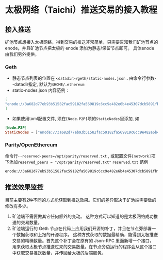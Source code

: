 
# 太极网络（Taichi）推送交易的接入教程
## 接入推送
矿池节点想接入太极网络，得到交易的推送非常简单，只需要告知我们矿池节点的 enode，并且矿池节点把太极的 enode 添加为静态/保留节点即可。
具体enode由我们另外提供。

### Geth
* 静态节点列表的位置在 `<datadir>/geth/static-nodes.json` . <datadir>由命令行参数--datadir指定, 默认为`$HOME/.ethereum`
* static-nodes.json 内容范例：
```json
[
"enode://3a682d77eb93b51582fac59182fa569819c6cc9e482e6b4e45307dcb5891fbf5c28fe71c91cd69f5a3317fe070e7a03f0887d3706901a36b2432da8232a4beff@10.5.30.150:30305"
]
```
* 如果使用toml配置文件, 须在`[Node.P2P]`项的`StaticNodes`里添加, 如
```toml
[Node.P2P]
StaticNodes = ["enode://3a682d77eb93b51582fac59182fa569819c6cc9e482e6b4e45307dcb5891fbf5c28fe71c91cd69f5a3317fe070e7a03f0887d3706901a36b2432da8232a4beff@10.5.30.150:30305"]
```
  
### Parity/OpenEthereum
命令行`--reserved-peers=/opt/parity/reserved.txt` , 或配置文件`[network]`项下添加`reserved_peers = "/opt/parity/reserved.txt"`
`reserved.txt` 范例
```
enode://3a682d77eb93b51582fac59182fa569819c6cc9e482e6b4e45307dcb5891fbf5c28fe71c91cd69f5a3317fe070e7a03f0887d3706901a36b2432da8232a4beff@10.5.30.150:30305
```


## 推送效果监控
目前主要有2种不同的方式能获取到推送效果。它们的差异取决于矿池端需要做的修改有多少。
1. 矿池端不需要做其它任何额外的变动。
这种方式可以知道的是太极网络成功推送的交易数量。
2. 矿池端运行的 Geth 节点在代码上应用我们开源的补丁，并且在节点旁部署一个数据获取和上报的开源程序。
这种方式获取的数据最精确，能得到太极推送交易的精确数量。首先这个补丁会在原有的 Json-RPC 里面新增一个接口，用来获取太极节点推送过来的交易数量。在节点旁边运行的程序会从这个接口中获取交易推送数量，并传回给太极的后端服务。
